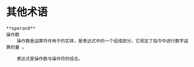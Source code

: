 # 其他术语

```{glossary}
**operand**
操作数
    操作数是运算符作用于的实体，是表达式中的一个组成部分，它规定了指令中进行数字运算的量 。

    表达式是操作数与操作符的组合。
```
